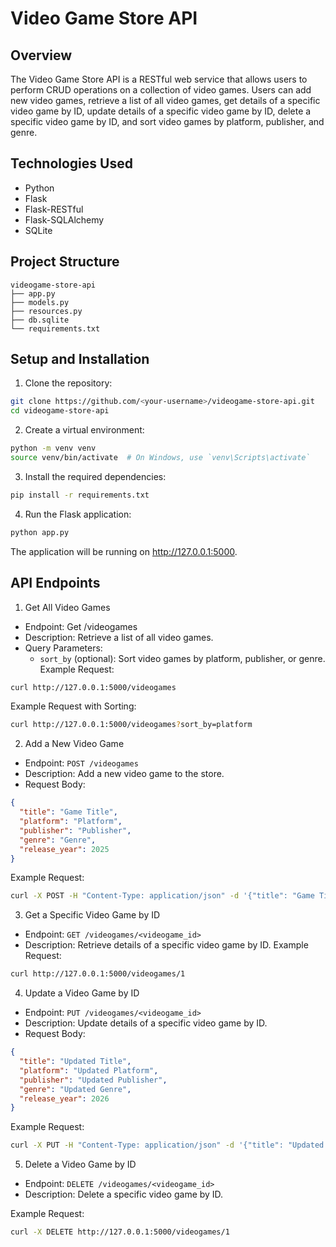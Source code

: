 # Video Game Store API

## Overview

The Video Game Store API is a RESTful web service that allows users to perform CRUD operations on a collection of video games. Users can add new video games, retrieve a list of all video games, get details of a specific video game by ID, update details of a specific video game by ID, delete a specific video game by ID, and sort video games by platform, publisher, and genre.

## Technologies Used

- Python
- Flask
- Flask-RESTful
- Flask-SQLAlchemy
- SQLite

## Project Structure

```plaintext
videogame-store-api
├── app.py
├── models.py
├── resources.py
├── db.sqlite
└── requirements.txt
```

## Setup and Installation
1. Clone the repository:
```bash
git clone https://github.com/<your-username>/videogame-store-api.git
cd videogame-store-api
```
2. Create a virtual environment:
```bash
python -m venv venv
source venv/bin/activate  # On Windows, use `venv\Scripts\activate`
```
3. Install the required dependencies:
```bash
pip install -r requirements.txt
```
4. Run the Flask application:
```bash
python app.py
```
The application will be running on http://127.0.0.1:5000.

## API Endpoints
1. Get All Video Games
* Endpoint: Get /videogames
* Description: Retrieve a list of all video games.
* Query Parameters:
    * ```sort_by``` (optional): Sort video games by platform, publisher, or genre.
Example Request:
```bash
curl http://127.0.0.1:5000/videogames
```
Example Request with Sorting:
```bash
curl http://127.0.0.1:5000/videogames?sort_by=platform
```
2. Add a New Video Game
* Endpoint: ```POST /videogames```
* Description: Add a new video game to the store.
* Request Body:
```JSON
{
  "title": "Game Title",
  "platform": "Platform",
  "publisher": "Publisher",
  "genre": "Genre",
  "release_year": 2025
}
```
Example Request:
```bash
curl -X POST -H "Content-Type: application/json" -d '{"title": "Game Title", "platform": "Platform", "publisher": "Publisher", "genre": "Genre", "release_year": 2025}' http://127.0.0.1:5000/videogames
```
3. Get a Specific Video Game by ID
* Endpoint: ```GET /videogames/<videogame_id>```
* Description: Retrieve details of a specific video game by ID.
Example Request:
```bash
curl http://127.0.0.1:5000/videogames/1
```
4. Update a Video Game by ID
* Endpoint: ```PUT /videogames/<videogame_id>```
* Description: Update details of a specific video game by ID.
* Request Body:
```JSON
{
  "title": "Updated Title",
  "platform": "Updated Platform",
  "publisher": "Updated Publisher",
  "genre": "Updated Genre",
  "release_year": 2026
}
```
Example Request:
```bash
curl -X PUT -H "Content-Type: application/json" -d '{"title": "Updated Title", "platform": "Updated Platform", "publisher": "Updated Publisher", "genre": "Updated Genre", "release_year": 2026}' http://127.0.0.1:5000/videogames/1
```
5. Delete a Video Game by ID
* Endpoint: ```DELETE /videogames/<videogame_id>```
* Description: Delete a specific video game by ID.

Example Request:
```bash
curl -X DELETE http://127.0.0.1:5000/videogames/1
```












